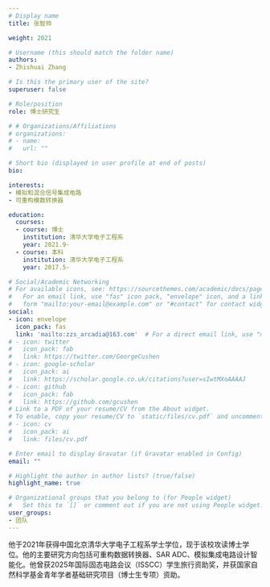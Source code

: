 ```yaml
---
# Display name
title: 张智帅

weight: 2021

# Username (this should match the folder name)
authors:
- Zhishuai Zhang

# Is this the primary user of the site?
superuser: false

# Role/position
role: 博士研究生

# # Organizations/Affiliations
# organizations:
# - name: 
#   url: ""

# Short bio (displayed in user profile at end of posts)
bio: 

interests:
- 模拟和混合信号集成电路
- 可重构模数转换器

education:
  courses:
  - course: 博士
    institution: 清华大学电子工程系
    year: 2021.9-
  - course: 本科
    institution: 清华大学电子工程系
    year: 2017.5-

# Social/Academic Networking
# For available icons, see: https://sourcethemes.com/academic/docs/page-builder/#icons
#   For an email link, use "fas" icon pack, "envelope" icon, and a link in the
#   form "mailto:your-email@example.com" or "#contact" for contact widget.
social:
- icon: envelope
  icon_pack: fas
  link: 'mailto:zzs_arcadia@163.com'  # For a direct email link, use "mailto:test@example.org".
# - icon: twitter
#   icon_pack: fab
#   link: https://twitter.com/GeorgeCushen
# - icon: google-scholar
#   icon_pack: ai
#   link: https://scholar.google.co.uk/citations?user=sIwtMXoAAAAJ
# - icon: github
#   icon_pack: fab
#   link: https://github.com/gcushen
# Link to a PDF of your resume/CV from the About widget.
# To enable, copy your resume/CV to `static/files/cv.pdf` and uncomment the lines below.
# - icon: cv
#   icon_pack: ai
#   link: files/cv.pdf

# Enter email to display Gravatar (if Gravatar enabled in Config)
email: ""

# Highlight the author in author lists? (true/false)
highlight_name: true

# Organizational groups that you belong to (for People widget)
#   Set this to `[]` or comment out if you are not using People widget.
user_groups:
- 团队
---
```


他于2021年获得中国北京清华大学电子工程系学士学位，现于该校攻读博士学位。他的主要研究方向包括可重构数据转换器、SAR ADC、模拟集成电路设计智能化。他曾获2025年国际固态电路会议（ISSCC）学生旅行资助奖，并获国家自然科学基金青年学者基础研究项目（博士生专项）资助。